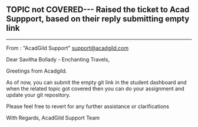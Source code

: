## TOPIC not COVERED--- Raised the ticket to Acad Suppport, based on their reply submitting empty link
----

From : "AcadGild Support" <support@acadgild.com>

Dear Savitha Bollady - Enchanting Travels,

Greetings from Acadgild.

As of now, you can submit the empty git link in the student dashboard and when the related topic got covered then you can do your assignment and update your git repository. 

Please feel free to revert for any further assistance or clarifications

With Regards,
AcadGild Support Team
